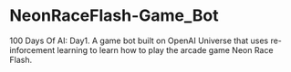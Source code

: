 # NeonRaceFlash-Game_Bot
100 Days Of AI: Day1. A game bot built on OpenAI Universe that uses re-inforcement learning to learn how to play the arcade game Neon Race Flash.
